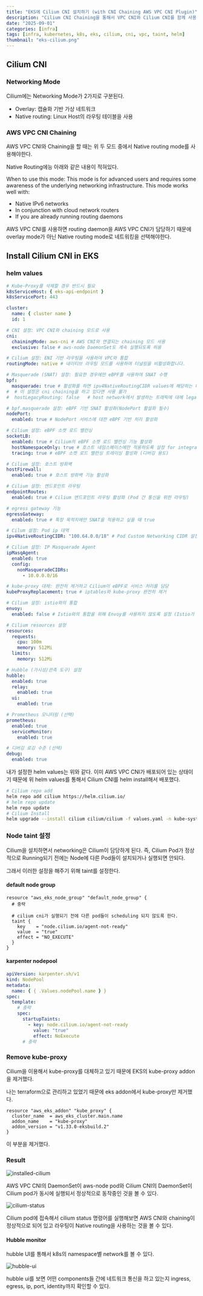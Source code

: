 ```yaml
---
title: "EKS에 Cilium CNI 설치하기 (with CNI Chaining AWS VPC CNI Plugin)"
description: "Cilium CNI Chaining을 통해서 VPC CNI와 Cilium CNI를 함께 사용해보자"
date: "2025-09-01"
categories: [infra]
tags: [infra, kubernetes, k8s, eks, cilium, cni, vpc, taint, helm]
thumbnail: "eks-cilium.png"
---
```


## Cilium CNI

### Networking Mode

Cilium에는 Networking Mode가 2가지로 구분된다.

- Overlay: 캡슐화 기반 가상 네트워크
- Native routing: Linux Host의 라우팅 테이블을 사용

### AWS VPC CNI Chaining

AWS VPC CNI와 Chaining을 할 때는 위 두 모드 중에서 Native routing mode를 사용해야한다.

Native Routing에능 아래와 같은 내용이 적혀있다.

When to use this mode: This mode is for advanced users and requires some awareness of the underlying networking infrastructure. This mode works well with:

- Native IPv6 networks
- In conjunction with cloud network routers
- If you are already running routing daemons

AWS VPC CNI를 사용하면 routing daemon을 AWS VPC CNI가 담당하기 때문에 overlay mode가 아닌 Native routing mode로 네트워킹을 선택해야한다.

## Install Cilium CNI in EKS

### helm values

```yaml
# Kube-Proxy를 삭제할 경우 반드시 필요
k8sServiceHost: { eks-api-endpoint }
k8sServicePort: 443

cluster:
  name: { cluster name }
  id: 1

# CNI 설정: VPC CNI와 chaining 모드로 사용
cni:
  chainingMode: aws-cni # AWS CNI와 연결되는 chaining 모드 사용
  exclusive: false # aws-node DaemonSet도 계속 실행되도록 허용

# Cilium 설정: ENI 기반 라우팅을 사용하여 VPC와 통합
routingMode: native # 네이티브 라우팅 모드를 사용하여 터널링을 비활성화합니다.

# Masquerade (SNAT) 설정: 필요한 경우에만 eBPF를 사용하여 SNAT 수행
bpf:
  masquerade: true # 활성화를 하면 ipv4NativeRoutingCIDR values에 해당하는 대역과 native Route Table에서 local로 보내는 Rule이 있는 대역 제외 모든 대역에 대해 eBPF를 활용한 SNAT 활성화
#  # 이 설정은 cni chaining을 하고 있다면 사용 불가
#  hostLegacyRouting: false   # host network에서 발생하는 트래픽에 대해 legacy routing(iptables)를 사용하지 않도록 설정, eBPF를 사용하여 처리

# bpf.masquerade 설정: eBPF 기반 SNAT 활성화(NodePort 활설화 필수)
nodePort:
  enabled: true # NodePort 서비스에 대한 eBPF 기반 처리 활성화

# Cilium 설정: eBPF 소켓 로드 밸런싱
socketLB:
  enabled: true # Cilium의 eBPF 소켓 로드 밸런싱 기능 활성화
  hostNamespaceOnly: true # 호스트 네임스페이스에만 적용하도록 설정 for integration istio (https://docs.cilium.io/en/latest/network/servicemesh/istio/)
  tracing: true # eBPF 소켓 로드 밸런싱 트레이싱 활성화 (디버깅 용도)

# Cilium 설정: 호스트 방화벽
hostFirewall:
  enabled: true # 호스트 방화벽 기능 활성화

# Cilium 설정: 엔드포인트 라우팅
endpointRoutes:
  enabled: true # Cilium 엔드포인트 라우팅 활성화 (Pod 간 통신을 위한 라우팅)

# egress gateway 기능
egressGateway:
  enabled: true # 특정 목적지에만 SNAT을 적용하고 싶을 때 true

# Cilum 설정: Pod ip 대역
ipv4NativeRoutingCIDR: "100.64.0.0/18" # Pod Custom Networking CIDR 설정

# Cilium 설정: IP Masquerade Agent
ipMasqAgent:
  enabled: true
  config:
    nonMasqueradeCIDRs:
      - 10.0.0.0/16

# kube-proxy 대체: 완전히 제거하고 Cilium이 eBPF로 서비스 처리를 담당
kubeProxyReplacement: true # iptables와 kube-proxy 완전히 제거

# Cilium 설정: istio와의 통합
envoy:
  enabled: false # Istio와의 통합을 위해 Envoy를 사용하지 않도록 설정 (Istio가 자체적으로 Envoy를 관리)

# Cilium resources 설정
resources:
  requests:
    cpu: 100m
    memory: 512Mi
  limits:
    memory: 512Mi

# Hubble (가시성/관측 도구) 설정
hubble:
  enabled: true
  relay:
    enabled: true
  ui:
    enabled: true

# Prometheus 모니터링 (선택)
prometheus:
  enabled: true
  serviceMonitor:
    enabled: true

# 디버깅 로깅 수준 (선택)
debug:
  enabled: true
```

내가 설정한 helm values는 위와 같다. 이미 AWS VPC CNI가 배포되어 있는 상태이기 때문에 위 helm values를 통해서 Cilium CNI를 helm install해서 배포했다.

```bash
# Cilium repo add
helm repo add cilium https://helm.cilium.io/
# helm repo update
helm repo update
# Cilium Install
helm upgrade --install cilium cilium/cilium -f values.yaml -n kube-system
```

### Node taint 설정

Cilium을 설치하면서 networking은 Cilium이 담당하게 된다. 즉, Cilium Pod가 정상적으로 Running되기 전에는 Node에 다른 Pod들이 설치되거나 실행되면 안되다.

그래서 이러한 설정을 해주기 위해 taint를 설정한다.

#### default node group

```
resource "aws_eks_node_group" "default_node_group" {
  # 중략

  # cilium cni가 실행되기 전에 다른 pod들이 scheduling 되지 않도록 한다.
  taint {
    key    = "node.cilium.io/agent-not-ready"
    value  = "true"
    effect = "NO_EXECUTE"
  }
}
```

#### karpenter nodepool

```yaml
apiVersion: karpenter.sh/v1
kind: NodePool
metadata:
  name: { { .Values.nodePool.name } }
spec:
  template:
    # 중략
    spec:
      startupTaints:
        - key: node.cilium.io/agent-not-ready
          value: "true"
          effect: NoExecute
      # 중략
```

### Remove kube-proxy

Cilium을 이용해서 kube-proxy를 대체하고 있기 때문에 EKS의 kube-proxy addon을 제거했다.

나는 terraform으로 관리하고 있었기 때문에 eks addon에서 kube-proxy만 제거했다.

```
resource "aws_eks_addon" "kube_proxy" {
  cluster_name  = aws_eks_cluster.main.name
  addon_name    = "kube-proxy"
  addon_version = "v1.33.0-eksbuild.2"
}
```

이 부분을 제거했다.

### Result

![installed-cilium](/images/posts/contents/install-cilium-eks/installed-cilium.png)

AWS VPC CNI의 DaemonSet이 aws-node pod와 Cilium CNI의 DaemonSet이 Cilium pod가 동시에 실행되서 정상적으로 동작중인 것을 볼 수 있다.

![cilium-status](/images/posts/contents/install-cilium-eks/cilium-status.png)

Cilium pod에 접속해서 cilium status 명령어를 실행해보면 AWS CNI와 chaining이 정상적으로 되어 있고 라우팅이 Native routing을 사용하는 것을 볼 수 있다.

#### Hubble monitor

hubble UI를 통해서 k8s의 namespace별 network를 볼 수 있다.

![hubble-ui](/images/posts/contents/install-cilium-eks/hubble-ui.png)

hubble ui를 보면 어떤 components들 간에 네트워크 통신을 하고 있는지 ingress, egress, ip, port, identity까지 확인할 수 있다.
